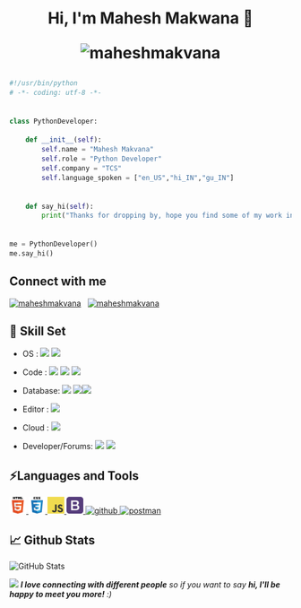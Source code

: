 <h1 align='center'>Hi, I'm Mahesh Makwana 👋 <p align="center"> <img src="https://komarev.com/ghpvc/?username=maheshmakvana&label=Profile%20views&color=0e75b6&style=flat" alt="maheshmakvana" /> </p></h1>

<!-- <p align="center"><img align="center" alt="gif" src="https://github.com/maheshmakvana/maheshmakvana/blob/Master/gif.gif" width="500" height="320"></p> -->

```python
#!/usr/bin/python
# -*- coding: utf-8 -*-


class PythonDeveloper:

    def __init__(self):
        self.name = "Mahesh Makvana"
        self.role = "Python Developer"
        self.company = "TCS"
        self.language_spoken = ["en_US","hi_IN","gu_IN"]
        

    def say_hi(self):
        print("Thanks for dropping by, hope you find some of my work interesting.")


me = PythonDeveloper()
me.say_hi()
```






<!-- <p align="center"> <a href="https://github.com/ryo-ma/github-profile-trophy"><img src="https://github-profile-trophy.vercel.app/?username=maheshmakvana" alt="maheshmakvana" /></a> </p> -->

<!-- Here's a list of thing about me-

- 👨‍💻 A passionate back end developer from Iɴᴅɪᴀ :india: .  
- 🔭 Currently working on **Python** .  
- 🌱 I’m constant learner.
- 🎮 love video games 
- 📫 Reach me at maheshmakwana527@gmail.com
- 💬 Ask me about anything, I will be glad to help. -->






## Connect with me

<p align='left'>
<a href="https://www.linkedin.com/in/mahesh-makwana/">
<img height="30" src="https://img.shields.io/badge/linkedin-%230077B5.svg?style=for-the-badge&logo=linkedin&logoColor=white" alt="maheshmakvana"></a>&nbsp;&nbsp;

<a href="mailto:maheshmakwana527@gmail.com">
<img height="30" src="https://img.shields.io/badge/Gmail-D14836?style=for-the-badge&logo=gmail&logoColor=white" alt="maheshmakvana"></a>&nbsp;&nbsp;

</p>


## 🔧 Skill Set

- OS :     <img src="https://img.shields.io/badge/MacOS-000000?style=for-the-badge&logo=apple&logoColor=white&color=black"> 
     <img src="https://img.shields.io/badge/Linux-FCC624?style=for-the-badge&logo=Linux&logoColor=black"> 


- Code :     <img src="https://img.shields.io/badge/Python-5C0D34?style=for-the-badge&logo=Python&logoColor=white">
<img src="https://img.shields.io/badge/django-%23092E20.svg?style=for-the-badge&logo=django&logoColor=white"> <img src="https://img.shields.io/badge/go-%2300ADD8.svg?style=for-the-badge&logo=go&logoColor=white"> 
<!-- <img src="https://img.shields.io/badge/javascript-F7DF1E?style=for-the-badge&logo=JavaScript&logoColor=black">  -->

- Database: <img src="https://img.shields.io/badge/MySQL-4479A1?style=for-the-badge&logo=MySQL&logoColor=white"> <img src="https://img.shields.io/badge/SQLite-003B57?style=for-the-badge&logo=SQLite&logoColor=white"><img src="https://img.shields.io/badge/redis-%23DD0031.svg?style=for-the-badge&logo=redis&logoColor=white">

- Editor :     <img src="https://img.shields.io/badge/Visual%20Studio%20Code-007ACC?style=for-the-badge&logo=VisualStudioCode&logoColor=white">
<!-- - Shell :     <img src="https://img.shields.io/badge/Z%20Shell-4EAA25?style=for-the-badge&logo=GNUBash&logoColor=white">
    <img src="https://img.shields.io/badge/Bash%20Shell-0AC18E?style=for-the-badge&logo=GNUBash&logoColor=white"> -->
<!-- - Container :     <img src="https://img.shields.io/badge/Docker-2496ED?style=for-the-badge&logo=Docker&logoColor=white"> -->

- Cloud :     <img src="https://img.shields.io/badge/azure-%230072C6.svg?style=for-the-badge&logo=microsoftazure&logoColor=white"> 

- Developer/Forums: <img src="https://img.shields.io/badge/HackerEarth-%232C3454.svg?&style=for-the-badge&logo=HackerEarth&logoColor=Blue"> <img src="https://img.shields.io/badge/LeetCode-000000?style=for-the-badge&logo=LeetCode&logoColor=#d16c06"> 


## ⚡Languages and Tools

<!-- <a href="https://www.python.org/" target="_blank"> -->
<!-- <img height="30" src="https://www.python.org/static/img/python-logo.png" alt="python">
</a> -->
<!-- <a href="https://code.visualstudio.com/" target="_blank">
<img height="30" src="https://raw.githubusercontent.com/github/explore/80688e429a7d4ef2fca1e82350fe8e3517d3494d/topics/visual-studio-code/visual-studio-code.png" alt="visual-studio-code">
</a> -->
<a href="https://developer.mozilla.org/en-US/docs/Web/HTML" target="_blank">
<img height="30" src="https://raw.githubusercontent.com/github/explore/80688e429a7d4ef2fca1e82350fe8e3517d3494d/topics/html/html.png" alt="html5">
</a>
<a href="https://developer.mozilla.org/en-US/docs/Web/CSS" target="_blank">
<img height="30" src="https://raw.githubusercontent.com/github/explore/80688e429a7d4ef2fca1e82350fe8e3517d3494d/topics/css/css.png" alt="css">
</a>
<a href="https://javascript.info/" target="_blank">
<img height="30" src="https://raw.githubusercontent.com/github/explore/80688e429a7d4ef2fca1e82350fe8e3517d3494d/topics/javascript/javascript.png" alt="javascript">
</a>
<a href="https://getbootstrap.com/" target="_blank">
<img height="30" src="https://raw.githubusercontent.com/github/explore/80688e429a7d4ef2fca1e82350fe8e3517d3494d/topics/bootstrap/bootstrap.png" alt="bootstrap">
</a>
<!-- <a href="https://git-scm.com/" target="_blank">
<img height="30" src="https://raw.githubusercontent.com/github/explore/80688e429a7d4ef2fca1e82350fe8e3517d3494d/topics/git/git.png" alt="git">
</a> -->
<a href="https://github.com/" target="_blank">
<img height="30" src="https://github.githubassets.com/images/modules/logos_page/GitHub-Mark.png" alt="github">
</a>
<a href="https://www.postman.com/" target="_blank">
<img height="30" src="https://avatars.githubusercontent.com/u/10251060?s=200&v=4" alt="postman">
</a>


<!-- ## 🌱 Learning
GoLanguage, Data Structure and Algorithms -->

## 📈 Github Stats
![GitHub Stats](https://github-readme-stats.vercel.app/api?username=maheshmakvana&&show_icons=true&theme=nightowl)

<!-- ![𝚐𝚒𝚝𝚑𝚞𝚋 𝚐𝚛𝚊𝚙𝚑](https://activity-graph.herokuapp.com/graph?username=maheshmakvana&theme=react-dark&hide_border=true&area=true) -->

<!--
**maheshmakvana/maheshmakvana** is a ✨ _special_ ✨ repository because its `README.md` (this file) appears on your GitHub profile.

Here are some ideas to get you started:

- 🔭 I’m currently working on ...
 ...
- 👯 I’m looking to collaborate on ...
- 🤔 I’m looking for help with ...
- 💬 Ask me about ...
- 📫 How to reach me: ...
- 😄 Pronouns: ...
- ⚡ Fun fact: ...
-->

<img src="https://media.giphy.com/media/LnQjpWaON8nhr21vNW/giphy.gif" width="60"> <em><b>I love connecting with different people</b> so if you want to say <b>hi, I'll be happy to meet you more!</b> :)</em>
